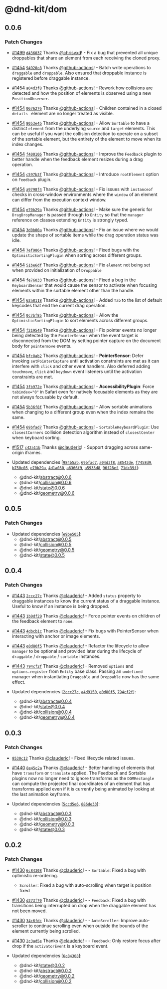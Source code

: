 # @dnd-kit/dom

## 0.0.6

### Patch Changes

- [#1499](https://github.com/clauderic/dnd-kit/pull/1499) [`d436037`](https://github.com/clauderic/dnd-kit/commit/d43603740a4d056e9fc7501e9b2117c173b1df4d) Thanks [@chrisvxd](https://github.com/chrisvxd)! - Fix a bug that prevented all unique droppables that share an element from each receiving the cloned proxy.

- [#1454](https://github.com/clauderic/dnd-kit/pull/1454) [`94920c8`](https://github.com/clauderic/dnd-kit/commit/94920c8a7a3a15accfb806b52e4935637b1a0781) Thanks [@github-actions](https://github.com/apps/github-actions)! - Batch write operations to `draggable` and `droppable`. Also ensured that droppable instance is registered before draggable instance.

- [#1454](https://github.com/clauderic/dnd-kit/pull/1454) [`a04d3f8`](https://github.com/clauderic/dnd-kit/commit/a04d3f88d380853b97585ab3b608561f7b02ce69) Thanks [@github-actions](https://github.com/apps/github-actions)! - Rework how collisions are detected and how the position of elements is observed using a new `PositionObserver`.

- [#1454](https://github.com/clauderic/dnd-kit/pull/1454) [`0676276`](https://github.com/clauderic/dnd-kit/commit/0676276f5423dbb4e0cad738ac3784937dc7504b) Thanks [@github-actions](https://github.com/apps/github-actions)! - Children contained in a closed `details ` element are no longer treated as visible.

- [#1454](https://github.com/clauderic/dnd-kit/pull/1454) [`8053e4b`](https://github.com/clauderic/dnd-kit/commit/8053e4b4a727c6097b29fb559ce72362d7d6eb2a) Thanks [@github-actions](https://github.com/apps/github-actions)! - Allow `Sortable` to have a distinct `element` from the underlying `source` and `target` elements. This can be useful if you want the collision detection to operate on a subset of the sortable element, but the entirety of the element to move when its index changes.

- [#1454](https://github.com/clauderic/dnd-kit/pull/1454) [`f400106`](https://github.com/clauderic/dnd-kit/commit/f400106072d12a902f6c113b889c7de97f43e1ea) Thanks [@github-actions](https://github.com/apps/github-actions)! - Improve the `Feedback` plugin to better handle when the feedback element resizes during a drag operation.

- [#1454](https://github.com/clauderic/dnd-kit/pull/1454) [`c597b3f`](https://github.com/clauderic/dnd-kit/commit/c597b3fe1514f10e227c287dc8ad875134e9b4cb) Thanks [@github-actions](https://github.com/apps/github-actions)! - Introduce `rootElement` option on `Feedback` plugin.

- [#1454](https://github.com/clauderic/dnd-kit/pull/1454) [`a9798f4`](https://github.com/clauderic/dnd-kit/commit/a9798f43450e406e8cb235b7d5fba8bb809fd1d7) Thanks [@github-actions](https://github.com/apps/github-actions)! - Fix issues with `instanceof` checks in cross-window environments where the `window` of an element can differ from the execution context window.

- [#1454](https://github.com/clauderic/dnd-kit/pull/1454) [`e70b29a`](https://github.com/clauderic/dnd-kit/commit/e70b29ae64837e424f7279c95112fb6e420c4dcc) Thanks [@github-actions](https://github.com/apps/github-actions)! - Make sure the generic for `DragDropManager` is passed through to `Entity` so that the `manager` reference on classes extending `Entity` is strongly typed.

- [#1454](https://github.com/clauderic/dnd-kit/pull/1454) [`3d0b00a`](https://github.com/clauderic/dnd-kit/commit/3d0b00a663b9dc38ccd7a46544c94a342694b626) Thanks [@github-actions](https://github.com/apps/github-actions)! - Fix an issue where we would update the shape of sortable items while the drag operation status was idle.

- [#1454](https://github.com/clauderic/dnd-kit/pull/1454) [`7ef9864`](https://github.com/clauderic/dnd-kit/commit/7ef98642207c8beac1ca7e2704ce8805767dc89d) Thanks [@github-actions](https://github.com/apps/github-actions)! - Fixed bugs with the `OptimisticSortingPlugin` when sorting across different groups.

- [#1454](https://github.com/clauderic/dnd-kit/pull/1454) [`51be6df`](https://github.com/clauderic/dnd-kit/commit/51be6dfe1b8cb42f74df34c76098e197b9208f81) Thanks [@github-actions](https://github.com/apps/github-actions)! - Fix `element` not being set when provided on initialization of `Droppable`

- [#1454](https://github.com/clauderic/dnd-kit/pull/1454) [`fe76033`](https://github.com/clauderic/dnd-kit/commit/fe7603330fb4b0a397c0e2af641df94fc2879c35) Thanks [@github-actions](https://github.com/apps/github-actions)! - Fixed a bug in the `KeyboardSensor` that would cause the sensor to activate when focusing elements within the sortable element other than the handle.

- [#1454](https://github.com/clauderic/dnd-kit/pull/1454) [`62a8118`](https://github.com/clauderic/dnd-kit/commit/62a81180c84f7782b14b69b56f891c810e7d0f69) Thanks [@github-actions](https://github.com/apps/github-actions)! - Added `Tab` to the list of default keycodes that end the current drag operation.

- [#1454](https://github.com/clauderic/dnd-kit/pull/1454) [`0c7bf85`](https://github.com/clauderic/dnd-kit/commit/0c7bf85897992dc48c3cf2f1deeaa896995bfcc3) Thanks [@github-actions](https://github.com/apps/github-actions)! - Allow the `OptimisticSortingPlugin` to sort elements across different groups.

- [#1454](https://github.com/clauderic/dnd-kit/pull/1454) [`f219549`](https://github.com/clauderic/dnd-kit/commit/f219549087d9100cee53ab0cf35d820fe256aa85) Thanks [@github-actions](https://github.com/apps/github-actions)! - Fix pointer events no longer being detected by the `PointerSensor` when the event target is disconnected from the DOM by setting pointer capture on the document body for `pointermove` events.

- [#1454](https://github.com/clauderic/dnd-kit/pull/1454) [`bfc8ab2`](https://github.com/clauderic/dnd-kit/commit/bfc8ab21cfd9c16a8d90ab250386e6d52d0a40a3) Thanks [@github-actions](https://github.com/apps/github-actions)! - **PointerSensor**: Defer invoking `setPointerCapture` until activation constraints are met as it can interfere with `click` and other event handlers. Also deferred adding `touchmove`, `click` and `keydown` event listeners until the activation constraints are met.

- [#1454](https://github.com/clauderic/dnd-kit/pull/1454) [`3fb972e`](https://github.com/clauderic/dnd-kit/commit/3fb972e228aabfe07d662b77c642405f909fddb0) Thanks [@github-actions](https://github.com/apps/github-actions)! - **AccessibilityPlugin**: Force `tabindex="0"` in Safari even for natively focusable elements as they are not always focusable by default.

- [#1454](https://github.com/clauderic/dnd-kit/pull/1454) [`5b36f8f`](https://github.com/clauderic/dnd-kit/commit/5b36f8fb36f5a4468793b469425b5c0461426f56) Thanks [@github-actions](https://github.com/apps/github-actions)! - Allow sortable animations when changing to a different group even when the index remains the same.

- [#1454](https://github.com/clauderic/dnd-kit/pull/1454) [`69bfad7`](https://github.com/clauderic/dnd-kit/commit/69bfad7d795947987a4281f1a61f81b6a7839fe8) Thanks [@github-actions](https://github.com/apps/github-actions)! - `SortableKeyboardPlugin`: Use `closestCorners` collision detection algorithm instead of `closestCenter` when keyboard sorting.

- [#1517](https://github.com/clauderic/dnd-kit/pull/1517) [`c42a11b`](https://github.com/clauderic/dnd-kit/commit/c42a11b60e950d50f8c243bdf8df4f32e1d47d23) Thanks [@clauderic](https://github.com/clauderic)! - Support dragging across same-origin iframes.

- Updated dependencies [[`984b5ab`](https://github.com/clauderic/dnd-kit/commit/984b5ab7bec3145dedb9c9b3b560ffbf7e54b919), [`69bfad7`](https://github.com/clauderic/dnd-kit/commit/69bfad7d795947987a4281f1a61f81b6a7839fe8), [`a04d3f8`](https://github.com/clauderic/dnd-kit/commit/a04d3f88d380853b97585ab3b608561f7b02ce69), [`a8542de`](https://github.com/clauderic/dnd-kit/commit/a8542de56d39c3cd3b6ef981172a0782454295b2), [`f7458d9`](https://github.com/clauderic/dnd-kit/commit/f7458d9dc32824dbea3a6d5dfb29236f19a2c073), [`b750c05`](https://github.com/clauderic/dnd-kit/commit/b750c05b4b14f5d9817dc07d974d40b74470e904), [`e70b29a`](https://github.com/clauderic/dnd-kit/commit/e70b29ae64837e424f7279c95112fb6e420c4dcc), [`4d1a030`](https://github.com/clauderic/dnd-kit/commit/4d1a0306c920ae064eb5b30c4c02961f50460c84), [`a6366f9`](https://github.com/clauderic/dnd-kit/commit/a6366f9e42836b4c5732141bf314489ede9f60cb), [`a5933d8`](https://github.com/clauderic/dnd-kit/commit/a5933d8607e63ed08818ffab43e858863cb35d47), [`96f28ef`](https://github.com/clauderic/dnd-kit/commit/96f28ef86adf95e77540732d39033c7f3fb0fd04), [`71dc39f`](https://github.com/clauderic/dnd-kit/commit/71dc39fb2ec21b9a680238a91be419c71ecabe86)]:
  - @dnd-kit/abstract@0.0.6
  - @dnd-kit/collision@0.0.6
  - @dnd-kit/state@0.0.6
  - @dnd-kit/geometry@0.0.6

## 0.0.5

### Patch Changes

- Updated dependencies [[`e9be505`](https://github.com/clauderic/dnd-kit/commit/e9be5051b5c99e522fb6efd028d425220b171890)]:
  - @dnd-kit/abstract@0.0.5
  - @dnd-kit/collision@0.0.5
  - @dnd-kit/geometry@0.0.5
  - @dnd-kit/state@0.0.5

## 0.0.4

### Patch Changes

- [#1443](https://github.com/clauderic/dnd-kit/pull/1443) [`2ccc27c`](https://github.com/clauderic/dnd-kit/commit/2ccc27c566b13d6de46719d0ad5978d655261177) Thanks [@clauderic](https://github.com/clauderic)! - Added `status` property to draggable instances to know the current status of a draggable instance. Useful to know if an instance is being dropped.

- [#1443](https://github.com/clauderic/dnd-kit/pull/1443) [`1b9df29`](https://github.com/clauderic/dnd-kit/commit/1b9df29e03306c6d3fb3e8b2b321486f5c62847a) Thanks [@clauderic](https://github.com/clauderic)! - Force pointer events on children of the feedback element to `none`.

- [#1443](https://github.com/clauderic/dnd-kit/pull/1443) [`4dbcb1c`](https://github.com/clauderic/dnd-kit/commit/4dbcb1c87c34273fecf7257cd4cb5ac67b42d3a4) Thanks [@clauderic](https://github.com/clauderic)! - Fix bugs with PointerSensor when interacting with anchor or image elements.

- [#1443](https://github.com/clauderic/dnd-kit/pull/1443) [`e0d80f5`](https://github.com/clauderic/dnd-kit/commit/e0d80f59c733b3adcf1fc89d29aa80257e7edd98) Thanks [@clauderic](https://github.com/clauderic)! - Refactor the lifecycle to allow `manager` to be optional and provided later during the lifecycle of `draggable` / `droppable` / `sortable` instances.

- [#1443](https://github.com/clauderic/dnd-kit/pull/1443) [`794cf2f`](https://github.com/clauderic/dnd-kit/commit/794cf2f4bdeeb57a197effb1df654c7c44cf34a3) Thanks [@clauderic](https://github.com/clauderic)! - Removed `options` and `options.register` from `Entity` base class. Passing an `undefined` manager when instantiating `Draggable` and `Droppable` now has the same effect.

- Updated dependencies [[`2ccc27c`](https://github.com/clauderic/dnd-kit/commit/2ccc27c566b13d6de46719d0ad5978d655261177), [`a4d9150`](https://github.com/clauderic/dnd-kit/commit/a4d91500124698abf58355592913f84d438faa3d), [`e0d80f5`](https://github.com/clauderic/dnd-kit/commit/e0d80f59c733b3adcf1fc89d29aa80257e7edd98), [`794cf2f`](https://github.com/clauderic/dnd-kit/commit/794cf2f4bdeeb57a197effb1df654c7c44cf34a3)]:
  - @dnd-kit/abstract@0.0.4
  - @dnd-kit/state@0.0.4
  - @dnd-kit/collision@0.0.4
  - @dnd-kit/geometry@0.0.4

## 0.0.3

### Patch Changes

- [`8530c12`](https://github.com/clauderic/dnd-kit/commit/8530c122c8db7723a8c13a207a11487b3354cb59) Thanks [@clauderic](https://github.com/clauderic)! - Fixed lifecycle related issues.

- [#1440](https://github.com/clauderic/dnd-kit/pull/1440) [`8e45c2a`](https://github.com/clauderic/dnd-kit/commit/8e45c2a9d750283296b56b05a887be89fe7b0184) Thanks [@clauderic](https://github.com/clauderic)! - Better handling of elements that have `transform` or `translate` applied. The Feedback and Sortable plugins now no longer need to ignore transforms as the `DOMRectangle` can compute the projected final coordinates of an element that has transforms applied even if it is currently being animated by looking at the last animation keyframe.

- Updated dependencies [[`5ccd5e6`](https://github.com/clauderic/dnd-kit/commit/5ccd5e668fb8d736ec3c195116559cb5c5684e80), [`886de33`](https://github.com/clauderic/dnd-kit/commit/886de33d0df851ebdcb3fcf2915f9623069b06d1)]:
  - @dnd-kit/abstract@0.0.3
  - @dnd-kit/collision@0.0.3
  - @dnd-kit/geometry@0.0.3
  - @dnd-kit/state@0.0.3

## 0.0.2

### Patch Changes

- [#1430](https://github.com/clauderic/dnd-kit/pull/1430) [`6c84308`](https://github.com/clauderic/dnd-kit/commit/6c84308b45c55ca1324a5c752b0ec117235da9e2) Thanks [@clauderic](https://github.com/clauderic)! - - `Sortable`: Fixed a bug with optimistic re-ordering.

  - `Scroller`: Fixed a bug with auto-scrolling when target is position fixed

- [#1430](https://github.com/clauderic/dnd-kit/pull/1430) [`d273f70`](https://github.com/clauderic/dnd-kit/commit/d273f700c3f580cb781bd004ed025bbceee20c4e) Thanks [@clauderic](https://github.com/clauderic)! - - `Feedback`: Fixed a bug with transitions being interrupted on drop when the draggable element has not been moved.

- [#1430](https://github.com/clauderic/dnd-kit/pull/1430) [`34c6fdc`](https://github.com/clauderic/dnd-kit/commit/34c6fdc6fb20c092a9370e35f22bf55d8065130c) Thanks [@clauderic](https://github.com/clauderic)! - - `AutoScroller`: Improve auto-scroller to continue scrolling even when outside the bounds of the element currently being scrolled.

- [#1430](https://github.com/clauderic/dnd-kit/pull/1430) [`2c3ad5e`](https://github.com/clauderic/dnd-kit/commit/2c3ad5eab3aabfd0aaa5a3a299dae1e307e8edaf) Thanks [@clauderic](https://github.com/clauderic)! - - `Feedback`: Only restore focus after drop if the `activatorEvent` is a keyboard event.

- Updated dependencies [[`6c84308`](https://github.com/clauderic/dnd-kit/commit/6c84308b45c55ca1324a5c752b0ec117235da9e2)]:
  - @dnd-kit/state@0.0.2
  - @dnd-kit/abstract@0.0.2
  - @dnd-kit/geometry@0.0.2
  - @dnd-kit/collision@0.0.2

